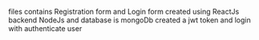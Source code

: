 files contains Registration form and Login form created using ReactJs
backend NodeJs and database is mongoDb
created a jwt token and login with authenticate user
